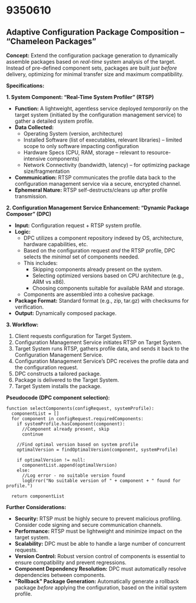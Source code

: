 # 9350610

## Adaptive Configuration Package Composition – “Chameleon Packages”

**Concept:** Extend the configuration package generation to dynamically assemble packages based on *real-time* system analysis of the target. Instead of pre-defined component sets, packages are built *just before* delivery, optimizing for minimal transfer size and maximum compatibility.

**Specifications:**

**1. System Component: “Real-Time System Profiler” (RTSP)**

*   **Function:** A lightweight, agentless service deployed *temporarily* on the target system (initiated by the configuration management service) to gather a detailed system profile.
*   **Data Collected:**
    *   Operating System (version, architecture)
    *   Installed Software (list of executables, relevant libraries) – limited scope to only software impacting configuration
    *   Hardware Specs (CPU, RAM, storage – relevant to resource-intensive components)
    *   Network Connectivity (bandwidth, latency) – for optimizing package size/fragmentation
*   **Communication:**  RTSP communicates the profile data back to the configuration management service via a secure, encrypted channel.
*   **Ephemeral Nature:** RTSP self-destructs/cleans up after profile transmission.

**2. Configuration Management Service Enhancement: “Dynamic Package Composer” (DPC)**

*   **Input:** Configuration request + RTSP system profile.
*   **Logic:**
    *   DPC utilizes a component repository indexed by OS, architecture, hardware capabilities, etc.
    *   Based on the configuration request *and* the RTSP profile, DPC selects the *minimal* set of components needed.
    *   This includes:
        *   Skipping components already present on the system.
        *   Selecting optimized versions based on CPU architecture (e.g., ARM vs x86).
        *   Choosing components suitable for available RAM and storage.
    *   Components are assembled into a cohesive package.
*   **Package Format:** Standard format (e.g., zip, tar.gz) with checksums for verification.
*   **Output:** Dynamically composed package.

**3.  Workflow:**

1.  Client requests configuration for Target System.
2.  Configuration Management Service initiates RTSP on Target System.
3.  Target System runs RTSP, gathers profile data, and sends it back to the Configuration Management Service.
4.  Configuration Management Service’s DPC receives the profile data and the configuration request.
5.  DPC constructs a tailored package.
6.  Package is delivered to the Target System.
7.  Target System installs the package.

**Pseudocode (DPC component selection):**

```
function selectComponents(configRequest, systemProfile):
  componentList = []
  for component in configRequest.requiredComponents:
    if systemProfile.hasComponent(component):
      //Component already present, skip
      continue
    
    //Find optimal version based on system profile
    optimalVersion = findOptimalVersion(component, systemProfile)
    
    if optimalVersion != null:
      componentList.append(optimalVersion)
    else:
      //Log error - no suitable version found
      logError("No suitable version of " + component + " found for profile.")

  return componentList
```

**Further Considerations:**

*   **Security:** RTSP must be highly secure to prevent malicious profiling. Consider code signing and secure communication channels.
*   **Performance:** RTSP must be lightweight and minimize impact on the target system.
*   **Scalability:** DPC must be able to handle a large number of concurrent requests.
*   **Version Control:** Robust version control of components is essential to ensure compatibility and prevent regressions.
*   **Component Dependency Resolution:** DPC must automatically resolve dependencies between components.
*   **"Rollback" Package Generation:** Automatically generate a rollback package *before* applying the configuration, based on the initial system profile.